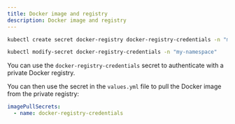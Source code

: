 ```yaml
---
title: Docker image and registry
description: Docker image and registry
---
```



```bash
kubectl create secret docker-registry docker-registry-credentials -n "my-namespace" --docker-server="--" --docker-username="--" --docker-password="--"
```

```bash
kubectl modify-secret docker-registry-credentials -n "my-namespace"
```


You can use the `docker-registry-credentials` secret to authenticate with a private Docker registry.

You can then use the secret in the `values.yml` file to pull the Docker image from the private registry:

```yaml
imagePullSecrets:
  - name: docker-registry-credentials
```
